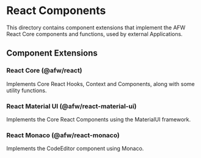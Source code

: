 # React Components

This directory contains component extensions that implement the AFW React Core components and functions, used by external Applications.

## Component Extensions

### React Core (@afw/react)

Implements Core React Hooks, Context and Components, along with some utility functions.

### React Material UI (@afw/react-material-ui)

Implements the Core React Components using the MaterialUI framework.

### React Monaco (@afw/react-monaco)

Implements the CodeEditor component using Monaco.
